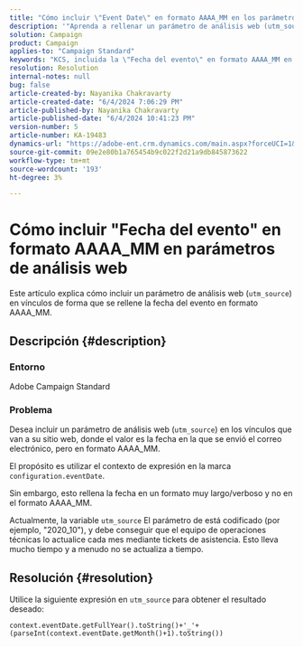 ```yaml
---
title: "Cómo incluir \"Event Date\" en formato AAAA_MM en los parámetros de análisis web"
description: '"Aprenda a rellenar un parámetro de análisis web (utm_source) en vínculos que van a su sitio web en Campaign Standard".'
solution: Campaign
product: Campaign
applies-to: "Campaign Standard"
keywords: "KCS, incluida la \"Fecha del evento\" en formato AAAA_MM en Parámetros de análisis web, Adobe Campaign Standard, ACS"
resolution: Resolution
internal-notes: null
bug: false
article-created-by: Nayanika Chakravarty
article-created-date: "6/4/2024 7:06:29 PM"
article-published-by: Nayanika Chakravarty
article-published-date: "6/4/2024 10:41:23 PM"
version-number: 5
article-number: KA-19483
dynamics-url: "https://adobe-ent.crm.dynamics.com/main.aspx?forceUCI=1&pagetype=entityrecord&etn=knowledgearticle&id=3e139288-a522-ef11-840a-002248092444"
source-git-commit: 09e2e80b1a765454b9c022f2d21a9db845873622
workflow-type: tm+mt
source-wordcount: '193'
ht-degree: 3%

---
```


# Cómo incluir &quot;Fecha del evento&quot; en formato AAAA_MM en parámetros de análisis web


Este artículo explica cómo incluir un parámetro de análisis web (`utm_source`) en vínculos de forma que se rellene la fecha del evento en formato AAAA_MM.

## Descripción {#description}


### <b>Entorno</b>

Adobe Campaign Standard

### <b>Problema</b>

Desea incluir un parámetro de análisis web (`utm_source`) en los vínculos que van a su sitio web, donde el valor es la fecha en la que se envió el correo electrónico, pero en formato AAAA_MM.

El propósito es utilizar el contexto de expresión en la marca `configuration.eventDate`.

Sin embargo, esto rellena la fecha en un formato muy largo/verboso y no en el formato AAAA_MM.

Actualmente, la variable `utm_source` El parámetro de está codificado (por ejemplo, &quot;2020_10&quot;), y debe conseguir que el equipo de operaciones técnicas lo actualice cada mes mediante tickets de asistencia. Esto lleva mucho tiempo y a menudo no se actualiza a tiempo.


## Resolución {#resolution}


Utilice la siguiente expresión en `utm_source` para obtener el resultado deseado:

`context.eventDate.getFullYear().toString()+'_'+(parseInt(context.eventDate.getMonth()+1).toString())`
